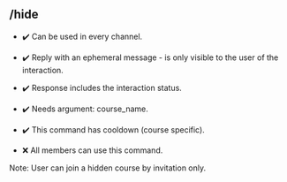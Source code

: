 ## /hide

- :heavy_check_mark: Can be used in every channel.
- :heavy_check_mark: Reply with an ephemeral message - is only visible to the user of the interaction.
- :heavy_check_mark: Response includes the interaction status.
- :heavy_check_mark: Needs argument: course_name.
- :heavy_check_mark: This command has cooldown (course specific).

- :x: All members can use this command.

Note: User can join a hidden course by invitation only.